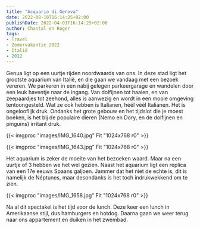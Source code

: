 ```yaml
---
title: "Acquario di Genova"
date: 2022-08-10T16:14:25+02:00
publishDate: 2022-04-01T16:14:25+02:00
author: Chantal en Roger
tags:
- Travel
- Zomervakantie 2022
- Italië
- 2022
---
```


Genua ligt op een uurtje rijden noordwaards van ons. In deze stad ligt het grootste aquarium van Italië, en die gaan we vandaag met een bezoek vereren. We parkeren in een nabij gelegen parkeergarage en wandelen door een leuk haventje naar de ingang. Van dolfijnen tot haaien, en van zeepaardjes tot zeehond, alles is aanwezig en wordt in een mooie omgeving tentoongesteld. Wat ze ook hebben is Italianen, héél véél Italianen. Het is ongelooflijk druk. Ondanks het grote gebouw en het tijdslot die je moest boeken, is het bij de populaire dieren (Nemo en Dory, en de dolfijnen en pinguïns) irritant druk.

{{< imgproc "images/IMG_1640.jpg" Fit "1024x768 r0" >}}

{{< imgproc "images/IMG_1643.jpg" Fit "1024x768 r0" >}}

Het aquarium is zeker de moeite van het bezoeken waard. Maar na een uurtje of 3 hebben we het wel gezien. Naast het aquarium ligt een replica van een 17e eeuws Spaans galjoen. Jammer dat het niet de echte is, dit is namelijk de Néptunes, maar desondanks is het toch indrukwekkend om te zien.

{{< imgproc "images/IMG_1658.jpg" Fit "1024x768 r0" >}}

Na al dit spectakel is het tijd voor de lunch. Deze keer een lunch in Amerikaanse stijl, dus hamburgers en hotdog. Daarna gaan we weer terug naar ons appartement en duiken in het zwembad.

